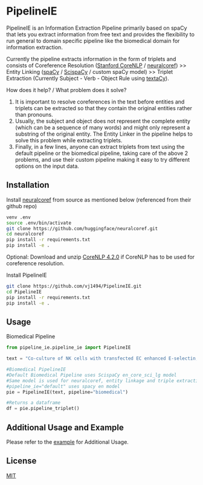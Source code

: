 # PipelineIE
PipelineIE is an Information Extraction Pipeline primarily based on spaCy that lets you extract information from free text and provides the flexibility to run general to domain specific pipeline like the biomedical domain for information extraction.

Currently the pipeline extracts information in the form of triplets and consists of Coreference Resolution ([Stanford CoreNLP](https://stanfordnlp.github.io/CoreNLP/) / [neuralcoref](https://github.com/huggingface/neuralcoref)) >> Entity Linking ([spaCy](https://spacy.io/) / [ScispaCy](https://github.com/allenai/scispacy) / custom spaCy model) >> Triplet  Extraction (Currently Subject - Verb - Object Rule using [textaCy](https://github.com/chartbeat-labs/textacy)).


How does it help? / What problem does it solve?
1. It is important to resolve coreferences in the text before entities and triplets can be extracted so that they contain the original entities rather than pronouns.
2. Usually, the subject and object does not represent the complete entity (which can be a sequence of many words) and might only represent a substring of the original entity. The Entity Linker in the pipeline helps to solve this problem while extracting triplets.
3. Finally, in a few lines, anyone can extract triplets from text using the default pipeline or the biomedical pipeline, taking care of the above 2 problems, and use their custom pipeline making it easy to try different options on the input data.


## Installation

Install [neuralcoref](https://github.com/huggingface/neuralcoref) from source as mentioned below (referenced from their github repo)
```bash
venv .env
source .env/bin/activate
git clone https://github.com/huggingface/neuralcoref.git
cd neuralcoref
pip install -r requirements.txt
pip install -e .
```

Optional:
Download and unzip [CoreNLP 4.2.0](http://nlp.stanford.edu/software/stanford-corenlp-latest.zip) if CoreNLP has to be used for coreference resolution.

Install PipelineIE
```bash
git clone https://github.com/vj1494/PipelineIE.git
cd PipelineIE
pip install -r requirements.txt
pip install -e .
```

## Usage
Biomedical Pipeline

```python
from pipeline_ie.pipeline_ie import PipelineIE

text = "Co-culture of NK cells with transfected EC enhanced E-selectin, IL-8, and NF-kappaB-dependent promoter activity."

#Biomedical PipelineIE
#Default Biomedical Pipeline uses ScispaCy en_core_sci_lg model
#Same model is used for neuralcoref, entity linkage and triple extraction 
#pipeline_ie="default" uses spacy en model
pie = PipelineIE(text, pipeline="biomedical")

#Returns a dataframe
df = pie.pipeline_triplet()

```

## Additional Usage and Example
Please refer to the [example]() for Additional Usage.

## License
[MIT](https://choosealicense.com/licenses/mit/)
